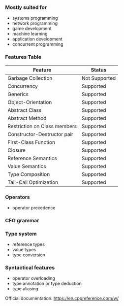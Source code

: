 ### Mostly suited for
- systems programming
- network programming
- game development
- machine learning 
- application development
- concurrent programming

### Features Table
| Feature                      | Status        |
|------------------------------|---------------|
| Garbage Collection           | Not Supported |
| Concurrency                  | Supported     |
| Generics                     | Supported     |
| Object-Orientation           | Supported     |
| Abstract Class               | Supported     |
| Abstract Method              | Supported     |
| Restriction on Class members | Supported     |
| Constructor-Destructor pair  | Supported     |
| First-Class Function         | Supported     |
| Closure                      | Supported     |
| Reference Semantics          | Supported     |
| Value Semantics              | Supported     |
| Type Composition             | Supported     |
| Tail-Call Optimization       | Supported     |
### Operators
- operator precedence  

### CFG grammar

### Type system
- reference types
- value types
- type conversion

### Syntactical features
- operator overloading
- type annotation or type deduction
- type aliasing

Official documentation: https://en.cppreference.com/w/